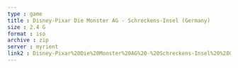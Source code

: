 ```yaml
---
type : game
title : Disney-Pixar Die Monster AG - Schreckens-Insel (Germany)
size : 2.4 G
format : iso
archive : zip
server : myrient
link2 : Disney-Pixar%20Die%20Monster%20AG%20-%20Schreckens-Insel%20%28Germany%29
---
```

